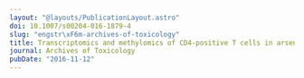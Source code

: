 ```yaml
---
layout: "@layouts/PublicationLayout.astro"
doi: 10.1007/s00204-016-1879-4
slug: "engstr\xF6m-archives-of-toxicology"
title: Transcriptomics and methylomics of CD4-positive T cells in arsenic-exposed women
journal: Archives of Toxicology
pubDate: "2016-11-12"
---
```

